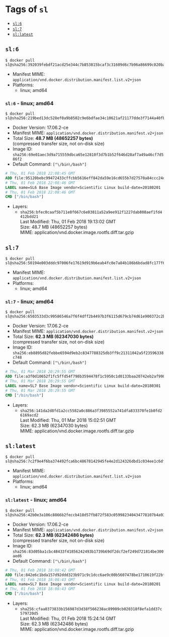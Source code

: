 <!-- THIS FILE IS GENERATED VIA './update-remote.sh' -->

# Tags of `sl`

-	[`sl:6`](#sl6)
-	[`sl:7`](#sl7)
-	[`sl:latest`](#sllatest)

## `sl:6`

```console
$ docker pull sl@sha256:392039febdf21acd25e344c7b853815bcaf3c31609d6c7b96a86699c020babdd
```

-	Manifest MIME: `application/vnd.docker.distribution.manifest.list.v2+json`
-	Platforms:
	-	linux; amd64

### `sl:6` - linux; amd64

```console
$ docker pull sl@sha256:219bed13dc528ef0a9b8502c9e6bdfae34c10621af21177dde3f7144a40fb8fb
```

-	Docker Version: 17.06.2-ce
-	Manifest MIME: `application/vnd.docker.distribution.manifest.v2+json`
-	Total Size: **48.7 MB (48652257 bytes)**  
	(compressed transfer size, not on-disk size)
-	Image ID: `sha256:69e01aec3d9a715559dbca65e12810f3d7b1b52f646d28af7a49a46cf7d586f2`
-	Default Command: `["\/bin\/bash"]`

```dockerfile
# Thu, 01 Feb 2018 22:08:45 GMT
ADD file:95120bebc99472433cffcbb5616eff842da59e16cd655b7d27570a84ccc24d2f in / 
# Thu, 01 Feb 2018 22:08:46 GMT
LABEL name=SL6 Base Image vendor=Scientific Linux build-date=20180201
# Thu, 01 Feb 2018 22:08:46 GMT
CMD ["/bin/bash"]
```

-	Layers:
	-	`sha256:bfec0caaf5b711e8f667c6e03811a52a9ee912f1227dab808aef1fd4412bdd21`  
		Last Modified: Thu, 01 Feb 2018 19:13:02 GMT  
		Size: 48.7 MB (48652257 bytes)  
		MIME: application/vnd.docker.image.rootfs.diff.tar.gzip

## `sl:7`

```console
$ docker pull sl@sha256:50194e003dddc97006fe17619d919b6eab4fc0e7a84b186b6bdad8fc177f60b4
```

-	Manifest MIME: `application/vnd.docker.distribution.manifest.list.v2+json`
-	Platforms:
	-	linux; amd64

### `sl:7` - linux; amd64

```console
$ docker pull sl@sha256:6503533d3c99586546a7f6f4dff2b4497b3f6115d679cb74d61e900372c2b48c
```

-	Docker Version: 17.06.2-ce
-	Manifest MIME: `application/vnd.docker.distribution.manifest.v2+json`
-	Total Size: **62.3 MB (62347030 bytes)**  
	(compressed transfer size, not on-disk size)
-	Image ID: `sha256:eb8895d82febbe6594d9eb2c8347788325db3ff9c21311042a5f23596338c748`
-	Default Command: `["\/bin\/bash"]`

```dockerfile
# Thu, 01 Mar 2018 20:29:55 GMT
ADD file:a3f0d10652f1fc5ffd54f798b3594478f1c5950c1d0133baa20742eb2af998cd in / 
# Thu, 01 Mar 2018 20:29:55 GMT
LABEL name=SL7 Base Image vendor=Scientific Linux build-date=20180301
# Thu, 01 Mar 2018 20:29:55 GMT
CMD ["/bin/bash"]
```

-	Layers:
	-	`sha256:141da2d8fd1a2cc5582a0c886a3f3985552a741dfa833370fe1b0fd26169acd2`  
		Last Modified: Thu, 01 Mar 2018 15:02:51 GMT  
		Size: 62.3 MB (62347030 bytes)  
		MIME: application/vnd.docker.image.rootfs.diff.tar.gzip

## `sl:latest`

```console
$ docker pull sl@sha256:7c2f9e4f6ba374492fca6bc48678142945fe4e2d124326dbd1c034ee1c6df9be
```

-	Manifest MIME: `application/vnd.docker.distribution.manifest.list.v2+json`
-	Platforms:
	-	linux; amd64

### `sl:latest` - linux; amd64

```console
$ docker pull sl@sha256:42b0e3a106c8866b2feccb418d57fb872f583c059982340434778107b4a937aa
```

-	Docker Version: 17.06.2-ce
-	Manifest MIME: `application/vnd.docker.distribution.manifest.v2+json`
-	Total Size: **62.3 MB (62342486 bytes)**  
	(compressed transfer size, not on-disk size)
-	Image ID: `sha256:83d05ba1cbc48433f41856242493b1739b69df2dcf2ef249d721814be300aed6`
-	Default Command: `["\/bin\/bash"]`

```dockerfile
# Thu, 01 Feb 2018 18:08:42 GMT
ADD file:842e6c1bda157d92ddd323b971c9c1dcc6ae9c00b5607478be1710619f22bfea in / 
# Thu, 01 Feb 2018 18:08:43 GMT
LABEL name=SL7 Base Image vendor=Scientific Linux build-date=20180201
# Thu, 01 Feb 2018 18:08:43 GMT
CMD ["/bin/bash"]
```

-	Layers:
	-	`sha256:cfaa0373833b156987d3d38f566238ac89909cb020318f8efa1dd37c579720d5`  
		Last Modified: Thu, 01 Feb 2018 15:24:14 GMT  
		Size: 62.3 MB (62342486 bytes)  
		MIME: application/vnd.docker.image.rootfs.diff.tar.gzip
